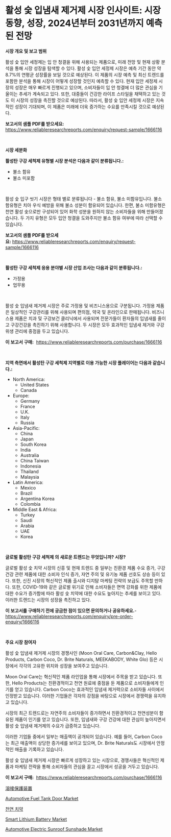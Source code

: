 <p><h1>활성 숯 입냄새 제거제 시장 인사이트: 시장 동향, 성장, 2024년부터 2031년까지 예측된 전망</h1></p><p><strong>시장 개요 및 보고 범위</strong></p>
<p><p>활성 숯 입안 세정제는 입 안 청결을 위해 사용되는 제품으로, 미래 전망 및 현재 상황 분석을 통해 시장 성장을 탐색할 수 있다. 활성 숯 입안 세정제 시장은 예측 기간 동안 약 8.7%의 연평균 성장률을 보일 것으로 예상된다. 이 제품의 시장 예측 및 최신 트렌드를 포함한 분석을 통해 시장이 어떻게 성장할 것인지 예측할 수 있다. 현재 입안 세정제 시장의 성장은 매우 빠르게 진행되고 있으며, 소비자들이 입 안 청결에 더 많은 관심을 기울이는 추세가 계속되고 있다. 또한, 대중들이 건강한 라이프 스타일을 채택하고 있는 것도 이 시장의 성장을 촉진할 것으로 예상된다. 따라서, 활성 숯 입안 세정제 시장은 지속적인 성장이 기대되며, 이 제품은 미래에 더욱 증가하는 수요를 만족시킬 것으로 예상된다.</p></p>
<p><strong>보고서의 샘플 PDF를 받으세요:</strong> <a href="https://www.reliableresearchreports.com/enquiry/request-sample/1666116">https://www.reliableresearchreports.com/enquiry/request-sample/1666116</a></p>
<p>&nbsp;</p>
<p><strong>시장 세분화</strong></p>
<p><strong>활성탄 구강 세척제 유형별 시장 분석은 다음과 같이 분류됩니다.:</strong></p>
<p><ul><li>불소 함유</li><li>불소 미포함</li></ul></p>
<p>&nbsp;</p>
<p><p>활성 숯 입구 씻기 시장은 형태 별로 분류됩니다 - 불소 함유, 불소 미함유입니다. 불소 함유형은 치아 우식 예방을 위해 불소 성분이 함유되어 있습니다. 한편, 불소 미함유형은 천연 활성 숯으로만 구성되어 있어 화학 성분을 원하지 않는 소비자들을 위해 만들어졌습니다. 두 가지 유형은 모두 입안 청결을 도와주지만 불소 함유 여부에 따라 선택할 수 있습니다.</p></p>
<p><strong>보고서의 샘플 PDF를 받으세요:</strong>&nbsp;<a href="https://www.reliableresearchreports.com/enquiry/request-sample/1666116">https://www.reliableresearchreports.com/enquiry/request-sample/1666116</a></p>
<p>&nbsp;</p>
<p><strong> 활성탄 구강 세척제 응용 분야별 시장 산업 조사는 다음과 같이 분류됩니다.:</strong></p>
<p><ul><li>가정용</li><li>업무용</li></ul></p>
<p>&nbsp;</p>
<p><p>활성 숯 입냄새 제거제 시장은 주로 가정용 및 비즈니스용으로 구분됩니다. 가정용 제품은 일상적인 구강관리를 위해 사용되며 편의점, 약국 및 온라인으로 판매됩니다. 비즈니스용 제품은 치과 및 구강보건 클리닉에서 사용되며 전문가들이 환자들의 입냄새를 줄이고 구강건강을 촉진하기 위해 사용합니다. 두 시장은 모두 효과적인 입냄새 제거와 구강위생 관리에 중점을 두고 있습니다.</p></p>
<p><strong>이 보고서 구매:</strong>&nbsp; <a href="https://www.reliableresearchreports.com/purchase/1666116">https://www.reliableresearchreports.com/purchase/1666116</a></p>
<p>&nbsp;</p>
<p><strong>지역 측면에서 활성탄 구강 세척제 지역별로 이용 가능한 시장 플레이어는 다음과 같습니다.:</strong></p>
<p><ul>
    <li>
        North America:
        <ul>
            <li>United States</li>
            <li>Canada</li>
        </ul>
    </li>
    <li>
        Europe:
        <ul>
            <li>Germany</li>
            <li>France</li>
            <li>U.K.</li>
            <li>Italy</li>
            <li>Russia</li>
        </ul>
    </li>
    <li>
        Asia-Pacific:
        <ul>
            <li>China</li>
            <li>Japan</li>
            <li>South Korea</li>
            <li>India</li>
            <li>Australia</li>
            <li>China Taiwan</li>
            <li>Indonesia</li>
            <li>Thailand</li>
            <li>Malaysia</li>
        </ul>
    </li>
    <li>
        Latin America:
        <ul>
            <li>Mexico</li>
            <li>Brazil</li>
            <li>Argentina Korea</li>
            <li>Colombia</li>
        </ul>
    </li>
    <li>
        Middle East & Africa:
        <ul>
            <li>Turkey</li>
            <li>Saudi</li>
            <li>Arabia</li>
            <li>UAE</li>
            <li>Korea</li>
        </ul>
    </li>
    </ul></p>
<p>&nbsp;</p>
<p><strong>글로벌 활성탄 구강 세척제 의 새로운 트렌드는 무엇입니까? 시장?</strong></p>
<p><p>글로벌 활성 숯 치약 시장의 신흥 및 현재 트렌드 중 일부는 친환경 제품 수요 증가, 구강 건강 관련 제품에 대한 소비자 인식 증가, 자연 주의 및 유기농 제품 선호도 상승 등이 있다. 또한, 신진 시장의 혁신적인 제품 출시와 디지턈 마케팅 전략의 보급도 주목할 만하다. 또한, COVID-19와 같은 글로벌 위기로 인해 소비자들은 면역 강화를 위한 제품에 대한 수요가 증가함에 따라 활성 숯 치약에 대한 수요도 높아지는 추세를 보이고 있다. 이러한 트렌드는 시장의 성장을 촉진하고 있다.</p></p>
<p><strong>이 보고서를 구매하기 전에 궁금한 점이 있으면 문의하거나 공유하세요.</strong>- <a href="https://www.reliableresearchreports.com/enquiry/pre-order-enquiry/1666116">https://www.reliableresearchreports.com/enquiry/pre-order-enquiry/1666116</a></p>
<p>&nbsp;</p>
<p><strong>주요 시장 참여자</strong></p>
<p><p>활성 숯 입냄새 제거제 시장의 경쟁사인 (Moon Oral Care, Carbon&Clay, Hello Products, Carbon Coco, Dr. Brite Naturals, MEEKABODY, White Glo) 등은 시장에서 각각의 고유한 위치와 성장을 보여주고 있습니다. </p><p>Moon Oral Care는 혁신적인 제품 라인업을 통해 시장에서 주목을 받고 있습니다. 또한, Hello Products는 친환경적이고 천연 원료에 중점을 둔 제품으로 소비자들에게 인기를 얻고 있습니다. Carbon Coco는 효과적인 입냄새 제거력으로 소비자들 사이에서 인정받고 있습니다. 이러한 기업들은 각자의 강점을 바탕으로 시장에서 경쟁력을 유지하고 있습니다.</p><p>시장의 최근 트렌드로는 자연주의 소비자들이 증가하면서 친환경적이고 천연성분이 함유된 제품이 인기를 얻고 있습니다. 또한, 입냄새와 구강 건강에 대한 관심이 높아지면서 활성 숯 입냄새 제거제의 수요가 급증하고 있습니다.</p><p>이러한 기업들 중에서 일부는 매출액이 공개되어 있습니다. 예를 들어, Carbon Coco는 최근 매출액이 상당한 증가세를 보이고 있으며, Dr. Brite Naturals도 시장에서 안정적인 매출을 기록하고 있습니다.</p><p>활성 숯 입냄새 제거제 시장은 빠르게 성장하고 있는 시장으로, 경쟁사들은 혁신적인 제품과 마케팅 전략을 통해 소비자들의 관심을 끌고 시장에서 성공을 거두고 있습니다.</p></p>
<p><strong>이 보고서 구매:</strong>&nbsp;&nbsp;<a href="https://www.reliableresearchreports.com/purchase/1666116">https://www.reliableresearchreports.com/purchase/1666116</a></p>
<p><p><a href="https://github.com/adcxff01450218/Market-Research-Report-List-1/blob/main/683504816266.md">溶接保護装置</a></p><p><a href="https://issuu.com/reportprime-2/docs/automotive-fuel-tank-door-market-size-2030.pptx">Automotive Fuel Tank Door Market</a></p><p><a href="https://github.com/vsn7qpua81q/Market-Research-Report-List-1/blob/main/951583115126.md">천연 치약</a></p><p><a href="https://github.com/sonuprakash1/Market-Research-Report-List-2/blob/main/smart-lithium-battery-market.md">Smart Lithium Battery Market</a></p><p><a href="https://issuu.com/reportprime-2/docs/automotive-electric-sunroof-sunshade-market-size-2">Automotive Electric Sunroof Sunshade Market</a></p></p>
